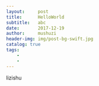 ```yaml
---
layout:     post
title:      HelloWorld
subtitle:   abc
date:       2017-12-19
author:     mushuzi
header-img: img/post-bg-swift.jpg
catalog: true
tags:
    -  
    -  
---
```


lizishu
